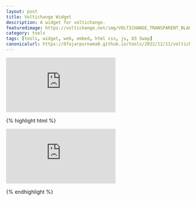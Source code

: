 ```yaml
---
layout: post
title: Voltichange Widget
description: A widget for voltichange.
featuredimage: https://voltichange.net/img/VOLTICHANGE_TRANSPARENT_BLACK.png
category: tools
tags: [tools, widget, web, embed, html css, js, O3 Swap]
canonicalurl: https://0fajarpurnama0.github.io/tools/2022/12/11/voltichange-widget
---
```

<!-- 1. Place this link tag on the <head> of your page: -->

<link rel="stylesheet" href="https://voltichange.net/css/widget.css" />


<!-- 2. Place this iframe tag at the location where the Voltichange Widget will be:  -->

<iframe
src="https://voltichange.net/api/widget/?chain=56&darktheme=false&tokenin=Native&tokenout=0x7f792db54B0e580Cdc755178443f0430Cf799aCa&slippage=1"
frameborder="0"
class="voltichange-widget"></iframe>

<!-- END OF VOLTICHANGE WIDGET CODE -->
                

{% highlight html %}
<!-- 1. Place this link tag on the <head> of your page: -->

<link rel="stylesheet" href="https://voltichange.net/css/widget.css" />


<!-- 2. Place this iframe tag at the location where the Voltichange Widget will be:  -->

<iframe
src="https://voltichange.net/api/widget/?chain=56&darktheme=false&tokenin=Native&tokenout=0x7f792db54B0e580Cdc755178443f0430Cf799aCa&slippage=1"
frameborder="0"
class="voltichange-widget"></iframe>

<!-- END OF VOLTICHANGE WIDGET CODE -->   
{% endhighlight %}
